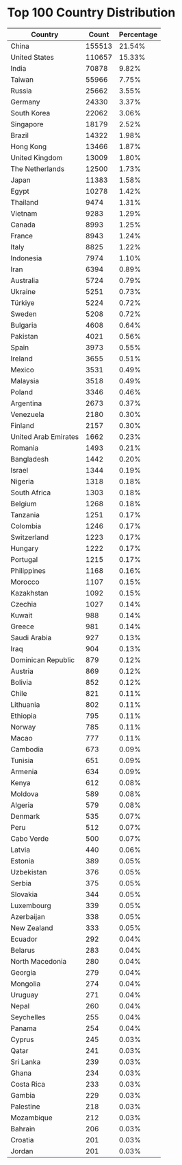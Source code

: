 # Top 100 Country Distribution
| Country | Count | Percentage |
|----|----|----|
| China | 155513 | 21.54% |
| United States | 110657 | 15.33% |
| India | 70878 | 9.82% |
| Taiwan | 55966 | 7.75% |
| Russia | 25662 | 3.55% |
| Germany | 24330 | 3.37% |
| South Korea | 22062 | 3.06% |
| Singapore | 18179 | 2.52% |
| Brazil | 14322 | 1.98% |
| Hong Kong | 13466 | 1.87% |
| United Kingdom | 13009 | 1.80% |
| The Netherlands | 12500 | 1.73% |
| Japan | 11383 | 1.58% |
| Egypt | 10278 | 1.42% |
| Thailand | 9474 | 1.31% |
| Vietnam | 9283 | 1.29% |
| Canada | 8993 | 1.25% |
| France | 8943 | 1.24% |
| Italy | 8825 | 1.22% |
| Indonesia | 7974 | 1.10% |
| Iran | 6394 | 0.89% |
| Australia | 5724 | 0.79% |
| Ukraine | 5251 | 0.73% |
| Türkiye | 5224 | 0.72% |
| Sweden | 5208 | 0.72% |
| Bulgaria | 4608 | 0.64% |
| Pakistan | 4021 | 0.56% |
| Spain | 3973 | 0.55% |
| Ireland | 3655 | 0.51% |
| Mexico | 3531 | 0.49% |
| Malaysia | 3518 | 0.49% |
| Poland | 3346 | 0.46% |
| Argentina | 2673 | 0.37% |
| Venezuela | 2180 | 0.30% |
| Finland | 2157 | 0.30% |
| United Arab Emirates | 1662 | 0.23% |
| Romania | 1493 | 0.21% |
| Bangladesh | 1442 | 0.20% |
| Israel | 1344 | 0.19% |
| Nigeria | 1318 | 0.18% |
| South Africa | 1303 | 0.18% |
| Belgium | 1268 | 0.18% |
| Tanzania | 1251 | 0.17% |
| Colombia | 1246 | 0.17% |
| Switzerland | 1223 | 0.17% |
| Hungary | 1222 | 0.17% |
| Portugal | 1215 | 0.17% |
| Philippines | 1168 | 0.16% |
| Morocco | 1107 | 0.15% |
| Kazakhstan | 1092 | 0.15% |
| Czechia | 1027 | 0.14% |
| Kuwait | 988 | 0.14% |
| Greece | 981 | 0.14% |
| Saudi Arabia | 927 | 0.13% |
| Iraq | 904 | 0.13% |
| Dominican Republic | 879 | 0.12% |
| Austria | 869 | 0.12% |
| Bolivia | 852 | 0.12% |
| Chile | 821 | 0.11% |
| Lithuania | 802 | 0.11% |
| Ethiopia | 795 | 0.11% |
| Norway | 785 | 0.11% |
| Macao | 777 | 0.11% |
| Cambodia | 673 | 0.09% |
| Tunisia | 651 | 0.09% |
| Armenia | 634 | 0.09% |
| Kenya | 612 | 0.08% |
| Moldova | 589 | 0.08% |
| Algeria | 579 | 0.08% |
| Denmark | 535 | 0.07% |
| Peru | 512 | 0.07% |
| Cabo Verde | 500 | 0.07% |
| Latvia | 440 | 0.06% |
| Estonia | 389 | 0.05% |
| Uzbekistan | 376 | 0.05% |
| Serbia | 375 | 0.05% |
| Slovakia | 344 | 0.05% |
| Luxembourg | 339 | 0.05% |
| Azerbaijan | 338 | 0.05% |
| New Zealand | 333 | 0.05% |
| Ecuador | 292 | 0.04% |
| Belarus | 283 | 0.04% |
| North Macedonia | 280 | 0.04% |
| Georgia | 279 | 0.04% |
| Mongolia | 274 | 0.04% |
| Uruguay | 271 | 0.04% |
| Nepal | 260 | 0.04% |
| Seychelles | 255 | 0.04% |
| Panama | 254 | 0.04% |
| Cyprus | 245 | 0.03% |
| Qatar | 241 | 0.03% |
| Sri Lanka | 239 | 0.03% |
| Ghana | 234 | 0.03% |
| Costa Rica | 233 | 0.03% |
| Gambia | 229 | 0.03% |
| Palestine | 218 | 0.03% |
| Mozambique | 212 | 0.03% |
| Bahrain | 206 | 0.03% |
| Croatia | 201 | 0.03% |
| Jordan | 201 | 0.03% |

